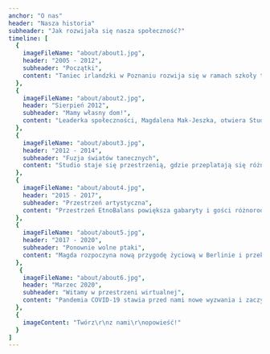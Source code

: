 ```yaml
---
anchor: "O nas"
header: "Nasza historia"
subheader: "Jak rozwijała się nasza społeczność?"
timeline: [
  {
    imageFileName: "about/about1.jpg",
    header: "2005 - 2012",
    subheader: "Początki",
    content: "Taniec irlandzki w Poznaniu rozwija się w ramach szkoły tańca irlandzkiego ISTA stowarzyszonej z Komisją Tańca Irlandzkiego w Dublinie oraz zespołu Celtica."
  },
  {
    imageFileName: "about/about2.jpg",
    header: "Sierpień 2012",
    subheader: "Mamy własny dom!",
    content: "Leaderka społeczności, Magdalena Mak-Jeszka, otwiera Studio Tańca EtnoBalans. Tancerze irlandzcy wprowadzają się do studia na Wielkiej 19 w Poznaniu, ciesząc się z własnej przestrzeni do treningów i spotkań."
  },
  {
    imageFileName: "about/about3.jpg",
    header: "2012 - 2014",
    subheader: "Fuzja światów tanecznych",
    content: "Studio staje się przestrzenią, gdzie przeplatają się różne taneczne światy: taniec irlandzki, step amerykański, flamenco, bal folk, swing, taniec współczesny, hula, afro, samba, salsa, broadway jazz, improwizacja..."
  },
  {
    imageFileName: "about/about4.jpg",
    header: "2015 - 2017",
    subheader: "Przestrzeń artystyczna",
    content: "Przestrzeń EtnoBalans powiększa gabaryty i gości różnorodne projekty artystyczne, warsztaty muzyczne i wokalne, warsztaty pracy z ciałem, potańcówki, performance, warsztaty plastyczne..."
  },
  {
    imageFileName: "about/about5.jpg",
    header: "2017 - 2020",
    subheader: "Ponownie wolne ptaki",
    content: "Magda rozpoczyna nową przygodę życiową w Berlinie i przekazuje przestrzeń na Wielkiej przyjaciołom. Nasza społeczność trenuje dalej, wyłaniają się nowe instruktorki prowadzące regularne zajęcia oraz zespół tańca irlandzkiego Sheemore."
  },
   {
    imageFileName: "about/about6.jpg",
    header: "Marzec 2020",
    subheader: "Witamy w przestrzeni wirtualnej",
    content: "Pandemia COVID-19 stawia przed nami nowe wyzwania i zaczynamy spotykać się także w przestrzeni wirtualnej, aby móc podtrzymywać taneczne wibracje."
  },
  {
    imageContent: "Twórz\r\nz nami\r\nopowieść!"
  }
]
---
```

